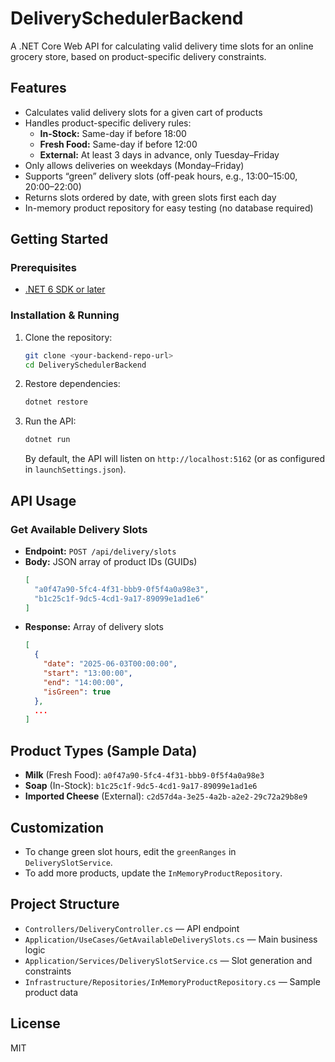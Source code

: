 # DeliverySchedulerBackend

A .NET Core Web API for calculating valid delivery time slots for an online grocery store, based on product-specific delivery constraints.

## Features
- Calculates valid delivery slots for a given cart of products
- Handles product-specific delivery rules:
  - **In-Stock:** Same-day if before 18:00
  - **Fresh Food:** Same-day if before 12:00
  - **External:** At least 3 days in advance, only Tuesday–Friday
- Only allows deliveries on weekdays (Monday–Friday)
- Supports “green” delivery slots (off-peak hours, e.g., 13:00–15:00, 20:00–22:00)
- Returns slots ordered by date, with green slots first each day
- In-memory product repository for easy testing (no database required)

## Getting Started

### Prerequisites
- [.NET 6 SDK or later](https://dotnet.microsoft.com/download)

### Installation & Running
1. Clone the repository:
   ```bash
   git clone <your-backend-repo-url>
   cd DeliverySchedulerBackend
   ```
2. Restore dependencies:
   ```bash
   dotnet restore
   ```
3. Run the API:
   ```bash
   dotnet run
   ```
   By default, the API will listen on `http://localhost:5162` (or as configured in `launchSettings.json`).

## API Usage

### Get Available Delivery Slots
- **Endpoint:** `POST /api/delivery/slots`
- **Body:** JSON array of product IDs (GUIDs)
  ```json
  [
    "a0f47a90-5fc4-4f31-bbb9-0f5f4a0a98e3",
    "b1c25c1f-9dc5-4cd1-9a17-89099e1ad1e6"
  ]
  ```
- **Response:** Array of delivery slots
  ```json
  [
    {
      "date": "2025-06-03T00:00:00",
      "start": "13:00:00",
      "end": "14:00:00",
      "isGreen": true
    },
    ...
  ]
  ```

## Product Types (Sample Data)
- **Milk** (Fresh Food): `a0f47a90-5fc4-4f31-bbb9-0f5f4a0a98e3`
- **Soap** (In-Stock): `b1c25c1f-9dc5-4cd1-9a17-89099e1ad1e6`
- **Imported Cheese** (External): `c2d57d4a-3e25-4a2b-a2e2-29c72a29b8e9`

## Customization
- To change green slot hours, edit the `greenRanges` in `DeliverySlotService`.
- To add more products, update the `InMemoryProductRepository`.

## Project Structure
- `Controllers/DeliveryController.cs` — API endpoint
- `Application/UseCases/GetAvailableDeliverySlots.cs` — Main business logic
- `Application/Services/DeliverySlotService.cs` — Slot generation and constraints
- `Infrastructure/Repositories/InMemoryProductRepository.cs` — Sample product data

## License
MIT
